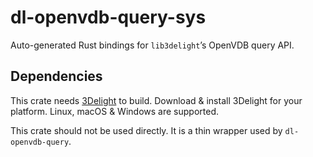 
# dl-openvdb-query-sys

Auto-generated Rust bindings for `lib3delight`’s OpenVDB query API.

## Dependencies

This crate needs [3Delight](https://www.3delight.com/) to build.
Download & install 3Delight for your platform. Linux, macOS & Windows
are supported.

This crate should not be used directly. It is a thin wrapper used
by `dl-openvdb-query`.
